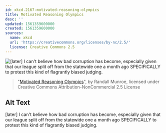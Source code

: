 ```yaml
---
id: xkcd.2167-motivated-reasoning-olympics
title: Motivated Reasoning Olympics
desc: ''
updated: 1561359600000
created: 1561359600000
sources:
  name: xkcd
  url: 'https://creativecommons.org/licenses/by-nc/2.5/'
  license: Creative Commons 2.5
---
```

![\[later\] I can't believe how bad corruption has become, especially given that our league split off from the statewide one a month ago SPECIFICALLY to protest this kind of flagrantly biased judging.](https://imgs.xkcd.com/comics/motivated_reasoning_olympics.png)
> "[Motivated Reasoning Olympics](https://xkcd.com/2167/)", by Randall Munroe, licensed under Creative Commons Attribution-NonCommercial 2.5 License

## Alt Text
\[later\] I can't believe how bad corruption has become, especially given that our league split off from the statewide one a month ago SPECIFICALLY to protest this kind of flagrantly biased judging.
